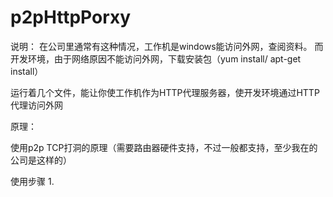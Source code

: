 # p2pHttpPorxy
说明：
在公司里通常有这种情况，工作机是windows能访问外网，查阅资料。 而开发环境，由于网络原因不能访问外网，下载安装包（yum install/ apt-get install）

运行着几个文件，能让你使工作机作为HTTP代理服务器，使开发环境通过HTTP代理访问外网

原理：

使用p2p TCP打洞的原理（需要路由器硬件支持，不过一般都支持，至少我在的公司是这样的）

使用步骤
1.
